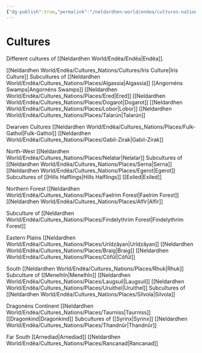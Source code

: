 ```yaml
---
{"dg-publish":true,"permalink":"/neldardhen-world/endea/cultures-nations/cultures/cultures/"}
---
```


# Cultures
Different cultures of [[Neldardhen World/Endëa/Endëa\|Endëa]].

[[Neldardhen World/Endëa/Cultures_Nations/Cultures/Iris Culture\|Iris Culture]]
	Subcultures of 
		[[Neldardhen World/Endëa/Cultures_Nations/Places/Algassia\|Algassia]]
			[[Angornéns Swamps\|Angornéns Swamps]]
		[[Neldardhen World/Endëa/Cultures_Nations/Places/Ered\|Ered]]
		[[Neldardhen World/Endëa/Cultures_Nations/Places/Dogarot\|Dogarot]]
		[[Neldardhen World/Endëa/Cultures_Nations/Places/Lobor\|Lobor]]
		[[Neldardhen World/Endëa/Cultures_Nations/Places/Talarún\|Talarún]]

Dwarven Cultures
	[[Neldardhen World/Endëa/Cultures_Nations/Places/Fulk-Gathol\|Fulk-Gathol]]
	[[Neldardhen World/Endëa/Cultures_Nations/Places/Gabil-Zirak\|Gabil-Zirak]]

North-West
[[Neldardhen World/Endëa/Cultures_Nations/Places/Nelatar\|Nelatar]]
	Subcultures of
		[[Neldardhen World/Endëa/Cultures_Nations/Places/Serna\|Serna]]
[[Neldardhen World/Endëa/Cultures_Nations/Places/Egerot\|Egerot]]
	Subcultures of
		[[Hills Halflings\|Hills Halflings]]
		[[Exiled\|Exiled]]

Northern Forest
[[Neldardhen World/Endëa/Cultures_Nations/Places/Faelrim Forest\|Faelrim Forest]]
[[Neldardhen World/Endëa/Cultures_Nations/Places/Alfir\|Alfir]]

Subculture of
	[[Neldardhen World/Endëa/Cultures_Nations/Places/Findelythrim Forest\|Findelythrim Forest]]

Eastern Plains
[[Neldardhen World/Endëa/Cultures_Nations/Places/Urîdzâyan\|Urîdzâyan]]
[[Neldardhen World/Endëa/Cultures_Nations/Places/Braig\|Braig]]
[[Neldardhen World/Endëa/Cultures_Nations/Places/Côfûl\|Côfûl]]

South
[[Neldardhen World/Endëa/Cultures_Nations/Places/Rhuk\|Rhuk]]
	Subculture of 
		[[Menelhîn\|Menelhîn]]
[[Neldardhen World/Endëa/Cultures_Nations/Places/Laugsuil\|Laugsuil]]
[[Neldardhen World/Endëa/Cultures_Nations/Places/Uruithel\|Uruithel]]
	Subcultures of
	[[Neldardhen World/Endëa/Cultures_Nations/Places/Silvola\|Silvola]]

Dragonéns Continent
[[Neldardhen World/Endëa/Cultures_Nations/Places/Taurniss\|Taurniss]]
[[Dragonkind\|Dragonkind]]
	Subcultures of
		[[Syrinx\|Syrinx]]
[[Neldardhen World/Endëa/Cultures_Nations/Places/Thandnûr\|Thandnûr]]

Far South
[[Arnediad\|Arnediad]]
[[Neldardhen World/Endëa/Cultures_Nations/Places/Rancanad\|Rancanad]]
